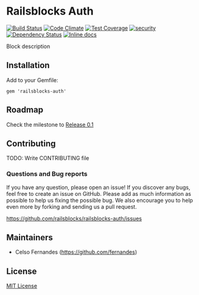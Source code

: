 # Railsblocks Auth

[![Build Status](https://travis-ci.org/railsblocks/railsblocks-auth.svg)](https://travis-ci.org/railsblocks/railsblocks-auth)
[![Code Climate](https://codeclimate.com/github/railsblocks/railsblocks-auth/badges/gpa.svg)](https://codeclimate.com/github/railsblocks/railsblocks-auth)
[![Test Coverage](https://codeclimate.com/github/railsblocks/railsblocks-auth/badges/coverage.svg)](https://codeclimate.com/github/railsblocks/railsblocks-auth/coverage)
[![security](https://hakiri.io/github/railsblocks/railsblocks-auth/master.svg)](https://hakiri.io/github/railsblocks/railsblocks-auth/master)
[![Dependency Status](https://gemnasium.com/railsblocks/railsblocks-auth.svg)](https://gemnasium.com/railsblocks/railsblocks-auth)
[![Inline docs](http://inch-ci.org/github/railsblocks/railsblocks-auth.svg?branch=master)](http://inch-ci.org/github/railsblocks/railsblocks-auth)

Block description


## Installation

Add to your Gemfile:

`gem 'railsblocks-auth'`


## Roadmap

Check the milestone to [Release 0.1](https://github.com/railsblocks/railsblocks-auth/milestones/Release%200.1)

## Contributing

TODO: Write CONTRIBUTING file

### Questions and Bug reports

If you have any question, please open an issue! If you discover any bugs, feel free to create an issue on GitHub. Please add as much information as possible to help us fixing the possible bug. We also encourage you to help even more by forking and sending us a pull request.

https://github.com/railsblocks/railsblocks-auth/issues

## Maintainers

* Celso Fernandes (https://github.com/fernandes)

## License

[MIT License](LICENSE)
